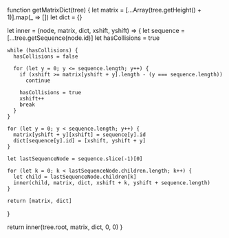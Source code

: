 function getMatrixDict(tree) {
  let matrix = [...Array(tree.getHeight() + 1)].map(_ => [])
  let dict = {}

  let inner = (node, matrix, dict, xshift, yshift) => {
    let sequence = [...tree.getSequence(node.id)]
    let hasCollisions = true

    while (hasCollisions) {
      hasCollisions = false

      for (let y = 0; y <= sequence.length; y++) {
        if (xshift >= matrix[yshift + y].length - (y === sequence.length))
          continue

        hasCollisions = true
        xshift++
        break
      }
    }

    for (let y = 0; y < sequence.length; y++) {
      matrix[yshift + y][xshift] = sequence[y].id
      dict[sequence[y].id] = [xshift, yshift + y]
    }

    let lastSequenceNode = sequence.slice(-1)[0]

    for (let k = 0; k < lastSequenceNode.children.length; k++) {
      let child = lastSequenceNode.children[k]
      inner(child, matrix, dict, xshift + k, yshift + sequence.length)
    }

    return [matrix, dict]
  }

  return inner(tree.root, matrix, dict, 0, 0)
}